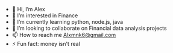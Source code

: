 - 👋 Hi, I’m Alex
- 👀 I’m interested in Finance
- 🌱 I’m currently learning python, node.js, java
- 💞️ I’m looking to collaborate on Financial data analysis projects
- 📫 How to reach me Alxmnk6@gmail.com 
- ⚡ Fun fact:  money isn't real

<!---
alxmnk6/alxmnk6 is a ✨ special ✨ repository because its `README.md` (this file) appears on your GitHub profile.
You can click the Preview link to take a look at your changes.
--->
